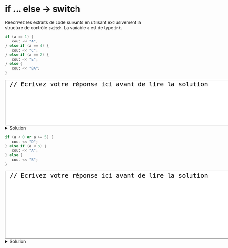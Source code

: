 # if ... else -> switch
 
Réécrivez les extraits de code suivants en utilisant exclusivement la structure de contrôle `switch`. La variable `a` est de type `int`. 

~~~cpp 
if (a == 1) {
   cout << "A";
} else if (a == 4) {
   cout << "C"; 
} else if (a == 2) {
   cout << "E";
} else {
   cout << "BA";
}        
~~~

<textarea style="font-size: 15pt" cols="80" rows="6"> // Ecrivez votre réponse ici avant de lire la solution
</textarea>

<details>
<summary>Solution</summary>

~~~cpp 
switch (a) {
   default : cout << "B"; 
   case 1 : cout << "A"; break;
   case 4 : cout << "C"; break;
   case 2 : cout << "E"; break;
}   
~~~

</details>

~~~cpp 
if (a < 0 or a >= 5) {
   cout << "D";
} else if (a < 3) {
   cout << "A";
} else {
   cout << "B";
}  
~~~

<textarea style="font-size: 15pt" cols="80" rows="9"> // Ecrivez votre réponse ici avant de lire la solution
</textarea>

<details>
<summary>Solution</summary>

~~~cpp 
switch (a) {
   case 0:
   case 1:
   case 2: cout << "A"; break;
   case 3:
   case 4: cout << "B"; break;
   default: cout << "D"; break; 
}   
~~~
</details>